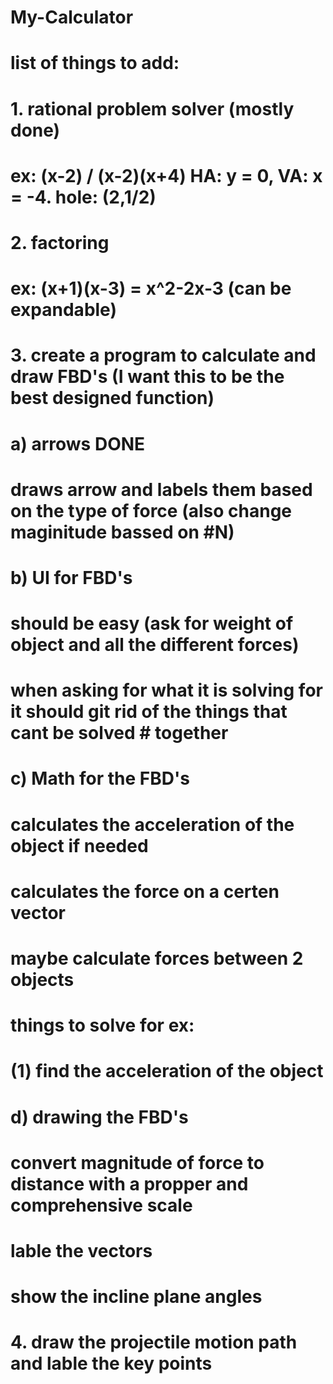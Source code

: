 # My-Calculator
#    list of things to add:
#        1. rational problem solver (mostly done)
#            ex: (x-2) / (x-2)(x+4) HA: y = 0, VA: x = -4. hole: (2,1/2)
#        2. factoring 
#            ex: (x+1)(x-3) = x^2-2x-3 (can be expandable)
#        3. create a program to calculate and draw FBD's (I want this to be the best designed function)
#            a) arrows DONE
#               draws arrow and labels them based on the type of force (also change maginitude bassed on #N)
#            b) UI for FBD's 
#                should be easy (ask for weight of object and all the different forces)
#                when asking for what it is solving for it should git rid of the things that cant be solved #                together
#            c) Math for the FBD's 
#                calculates the acceleration of the object if needed
#                calculates the force on a certen vector 
#                maybe calculate forces between 2 objects
#                things to solve for ex:
#                   (1) find the acceleration of the object 
#            d) drawing the FBD's 
#                   convert magnitude of force to distance with a propper and comprehensive scale
#                   lable the vectors
#                   show the incline plane angles 
#        4. draw the projectile motion path and lable the key points                       
#        
#
#
#
#
#
